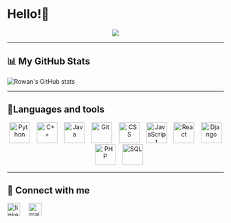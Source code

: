 # Hello!👋
<p align="center">
<img src="https://readme-typing-svg.demolab.com?font=Inconsolata+&size=30&pause=1000&color=85BEFD&center=true&vCenter=true&random=false&width=435&lines=Hello+World!;Rowan+Here!;FCAI+Student" >
</p>
<hr>


##  📊 My GitHub Stats

![Rowan's GitHub stats](https://github.com/rowanammar/terminal-readme/blob/master/github_stats.svg)
<hr>


## 🔮Languages and tools
<p align="center">
  <img src="https://cdn.jsdelivr.net/gh/devicons/devicon/icons/python/python-original.svg" width="48" alt="Python"/>&nbsp;&nbsp;&nbsp;
  <img src="https://cdn.jsdelivr.net/gh/devicons/devicon/icons/cplusplus/cplusplus-original.svg" width="48" alt="C++"/>&nbsp;&nbsp;&nbsp;
  <img src="https://cdn.jsdelivr.net/gh/devicons/devicon/icons/java/java-original.svg" width="48" alt="Java"/>&nbsp;&nbsp;&nbsp;
  <img src="https://cdn.jsdelivr.net/gh/devicons/devicon/icons/git/git-original.svg" width="48" alt="Git"/>&nbsp;&nbsp;&nbsp;
  <img src="https://cdn.jsdelivr.net/gh/devicons/devicon/icons/css3/css3-original.svg" width="48" alt="CSS"/>&nbsp;&nbsp;&nbsp;
  <img src="https://cdn.jsdelivr.net/gh/devicons/devicon/icons/javascript/javascript-original.svg" width="48" alt="JavaScript"/>&nbsp;&nbsp;&nbsp;
  <img src="https://cdn.jsdelivr.net/gh/devicons/devicon/icons/react/react-original.svg" width="48" alt="React"/>&nbsp;&nbsp;&nbsp;
  <img src="https://cdn.jsdelivr.net/gh/devicons/devicon/icons/django/django-plain.svg" width="48" alt="Django"/>&nbsp;&nbsp;&nbsp;
  <img src="https://cdn.jsdelivr.net/gh/devicons/devicon/icons/php/php-original.svg" width="48" alt="PHP"/>&nbsp;&nbsp;&nbsp;
  <img src="https://cdn.jsdelivr.net/gh/devicons/devicon/icons/mysql/mysql-original.svg" width="48" alt="SQL"/>
</p>


<hr>

<!--## 🎶Listening to
 &nbsp;
[![spotify-github-profile](https://spotify-github-profile.vercel.app/api/view?uid=d09f217t96w8s61w8jwflnuka&cover_image=true&theme=natemoo-re&show_offline=false&background_color=121212&interchange=true&bar_color=800040&bar_color_cover=true)](https://github.com/kittinan/spotify-github-profile)-->


## 🤝 Connect with me

<!--[![LinkedIn](https://www.vectorlogo.zone/logos/linkedin/linkedin-icon.svg )](www.linkedin.com/in/rawan-ehab-226435261)-->
<a href="www.linkedin.com/in/rawan523" target="_blank"><img src="https://www.vectorlogo.zone/logos/linkedin/linkedin-icon.svg" width="30px" alt="linkedin"></a>
&nbsp; &nbsp;
<a href="mailto:rawanehab523@gmail.com"><img src="https://www.vectorlogo.zone/logos/gmail/gmail-icon.svg" width="30px" alt="mail"></a> 
&nbsp; &nbsp;

